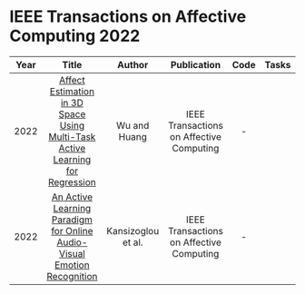 # IEEE Transactions on Affective Computing 2022

| Year |                                                       Title                                                       |   Author    | Publication | Code | Tasks | Notes | Datasets| Notions |
|:----:|:-----------------------------------------------------------------------------------------------------------------:|:-----------:|:-----------:|:----:|:----:|:-----:|:-----:|:-----:|
| 2022 | [Affect Estimation in 3D Space Using Multi-Task Active Learning for Regression](https://ieeexplore.ieee.org/document/8713922) |    Wu and Huang    | IEEE Transactions on Affective Computing |  -   |      |       |
| 2022 |    [An Active Learning Paradigm for Online Audio-Visual Emotion Recognition](https://ieeexplore.ieee.org/document/8937495)    | Kansizoglou et al. | IEEE Transactions on Affective Computing |  -   |      |       |
